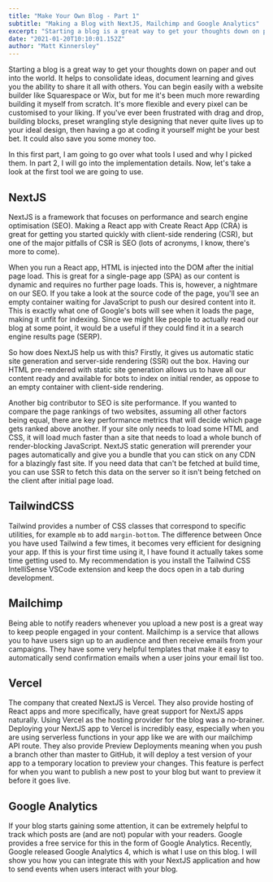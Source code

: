 ```yaml
---
title: "Make Your Own Blog - Part 1"
subtitle: "Making a Blog with NextJS, Mailchimp and Google Analytics"
excerpt: "Starting a blog is a great way to get your thoughts down on paper and out into the world. It helps to consolidate ideas, document your learning and then share it all with others."
date: "2021-01-20T10:10:01.152Z"
author: "Matt Kinnersley"
---
```


Starting a blog is a great way to get your thoughts down on paper and out into the world. It helps to consolidate ideas, document learning and gives you the ability to share it all with others. You can begin easily with a website builder like Squarespace or Wix, but for me it's been much more rewarding building it myself from scratch. It's more flexible and every pixel can be customised to your liking. If you've ever been frustrated with drag and drop, building blocks, preset wrangling style designing that never quite lives up to your ideal design, then having a go at coding it yourself might be your best bet. It could also save you some money too.

In this first part, I am going to go over what tools I used and why I picked them. In part 2, I will go into the implementation details. Now, let's take a look at the first tool we are going to use.

## NextJS

NextJS is a framework that focuses on performance and search engine optimisation (SEO). Making a React app with Create React App (CRA) is great for getting you started quickly with client-side rendering (CSR), but one of the major pitfalls of CSR is SEO (lots of acronyms, I know, there's more to come).

When you run a React app, HTML is injected into the DOM after the initial page load. This is great for a single-page app (SPA) as our content is dynamic and requires no further page loads. This is, however, a nightmare on our SEO. If you take a look at the source code of the page, you'll see an empty container waiting for JavaScript to push our desired content into it. This is exactly what one of Google's bots will see when it loads the page, making it unfit for indexing. Since we might like people to actually read our blog at some point, it would be a useful if they could find it in a search engine results page (SERP).

So how does NextJS help us with this? Firstly, it gives us automatic static site generation and server-side rendering (SSR) out the box. Having our HTML pre-rendered with static site generation allows us to have all our content ready and available for bots to index on initial render, as oppose to an empty container with client-side rendering.

Another big contributor to SEO is site performance. If you wanted to compare the page rankings of two websites, assuming all other factors being equal, there are key performance metrics that will decide which page gets ranked above another. If your site only needs to load some HTML and CSS, it will load much faster than a site that needs to load a whole bunch of render-blocking JavaScript. NextJS static generation will prerender your pages automatically and give you a bundle that you can stick on any CDN for a blazingly fast site. If you need data that can't be fetched at build time, you can use SSR to fetch this data on the server so it isn't being fetched on the client after initial page load.

## TailwindCSS

Tailwind provides a number of CSS classes that correspond to specific utilities, for example `mb` to add `margin-bottom`. The difference between Once you have used Tailwind a few times, it becomes very efficient for designing your app. If this is your first time using it, I have found it actually takes some time getting used to. My recommendation is you install the Tailwind CSS IntelliSense VSCode extension and keep the docs open in a tab during development.

## Mailchimp

Being able to notify readers whenever you upload a new post is a great way to keep people engaged in your content. Mailchimp is a service that allows you to have users sign up to an audience and then receive emails from your campaigns. They have some very helpful templates that make it easy to automatically send confirmation emails when a user joins your email list too.

## Vercel

The company that created NextJS is Vercel. They also provide hosting of React apps and more specifically, have great support for NextJS apps naturally. Using Vercel as the hosting provider for the blog was a no-brainer. Deploying your NextJS app to Vercel is incredibly easy, especially when you are using serverless functions in your app like we are with our mailchimp API route. They also provide Preview Deployments meaning when you push a branch other than master to GitHub, it will deploy a test version of your app to a temporary location to preview your changes. This feature is perfect for when you want to publish a new post to your blog but want to preview it before it goes live.

## Google Analytics

If your blog starts gaining some attention, it can be extremely helpful to track which posts are (and are not) popular with your readers. Google provides a free service for this in the form of Google Analytics. Recently, Google released Google Analytics 4, which is what I use on this blog. I will show you how you can integrate this with your NextJS application and how to send events when users interact with your blog.
